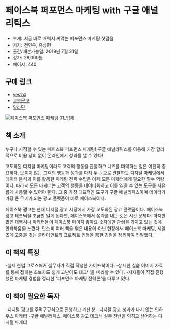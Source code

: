 # 페이스북 퍼포먼스 마케팅 with 구글 애널리틱스

- 부제: 지금 바로 배워서 써먹는 퍼포먼스 마케팅 첫걸음
- 저자: 전민우, 유성민
- 출간/배본가능일: 2019년 7월 31일
- 정가: 28,000원
- 페이지: 440

## 구매 링크

- [yes24](http://www.yes24.com/Product/Goods/76892951)
- [교보문고](http://www.kyobobook.co.kr/product/detailViewKor.laf?ejkGb=KOR&mallGb=KOR&barcode=9791190014380&orderClick=LEa&Kc=)
- [알라딘](http://aladin.kr/p/QLKCK)

![페이스북 퍼포먼스 마케팅  01_입체](https://user-images.githubusercontent.com/21074282/80457255-f7c9f280-8969-11ea-8307-18312d58ecb1.jpg)

## 책 소개

누구나 시작할 수 있는 페이스북 퍼포먼스 마케팅!
구글 애널리틱스를 이용해 가장 합리적으로 비용 낭비 없이
온라인에서 성과를 낼 수 있다!

고도화된 디지털 마케팅이라도 고객의 행동을 관찰하고 니즈를 파악하는 일은 여전히 중요하다.
보이지 않는 고객의 행동과 성과를 마치 두 눈으로 관찰하듯 디지털 마케팅에서 데이터 분석과 이를 활용한 마케팅 전략 수립은 이제 모든 마케터에게 필요한 필수 역량이다.
따라서 모든 마케터는 고객의 행동을 데이터화하고 이를 읽을 수 있는 도구를 자유롭게 사용할 수 있어야 한다. 그 중 가장 대표적인 도구가 구글 애널리틱스이며 데이터가 가장 큰 무기가 되는 광고 플랫폼이 바로 페이스북이다.

페이스북 광고는 현재 디지털 광고 시장에서 가장 고도화된 광고 플랫폼이다.
페이스북 광고 테크닉을 조금만 알게 된다면, 페이스북에서 성과를 내는 것은 시간 문제다.
하지만 많은 대행사나 마케터들이 페이스북 페이지 좋아요 숫자에만 관심을 가지고 있는 것에 안타까움을 느꼈다.
단순히 여러 책을 엮은 내용이 아닌 현장에서 페이스북 마케팅, 세일즈에 고충을 겪는 클라이언트의 프로젝트 진행을 통한 경험을 정리하여 집필했다.

## 이 책의 특징

-실제 현업 그로스해커 실무자가 직접 작성한 가이드북이다.
-상세한 실습 이미지 자료를 통해 접하는 초보자도 쉽게 고난이도 테크닉을 따라할 수 있다.
-저자들이 직접 진행했던 마케팅 경험을 정리한 '퍼포먼스 마케팅 전략론'을 다루고 있다.

## 이 책이 필요한 독자
-디지털 광고를 주먹구구식으로 진행하고 계신 분
-디지털 광고 성과가 나지 않는 인하우스 마케터
-구글 애널리틱스, 페이스북 광고 테크닉 실무 전반을 익히고 싶어하는 디지털 마케터

